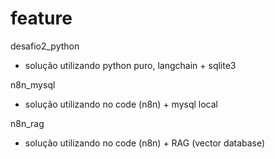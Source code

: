 # feature
desafio2_python
- solução utilizando python puro, langchain + sqlite3

n8n_mysql
- solução utilizando no code (n8n) + mysql local

n8n_rag
- solução utilizando no code (n8n) + RAG (vector database)